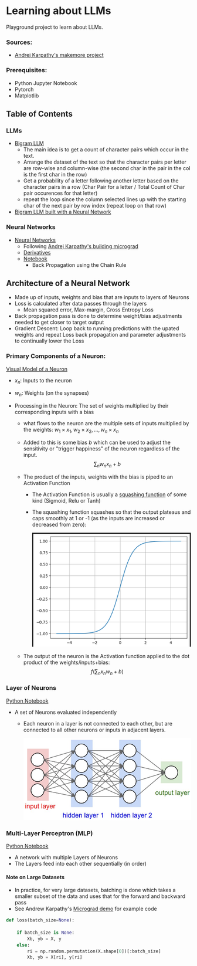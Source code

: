 # Learning about LLMs

Playground project to learn about LLMs.

### Sources:

- [Andrej Karpathy's makemore project](https://www.youtube.com/watch?v=PaCmpygFfXo)

### Prerequisites:

- Python Jupyter Notebook
- Pytorch
- Matplotlib

## Table of Contents

### LLMs

- [Bigram LLM](./bigramllm.ipynb)
  - The main idea is to get a count of character pairs which occur in the text.
  - Arrange the dataset of the text so that the character pairs per letter are row-wise and column-wise (the second char in the pair in the col is the first char in the row)
  - Get a probability of a letter following another letter based on the character pairs in a row (Char Pair for a letter / Total Count of Char pair occurences for that letter)
  - repeat the loop since the column selected lines up with the starting char of the next pair by row index (repeat loop on that row)
- [Bigram LLM built with a Neural Network](./bigrams_neuralnetwork.ipynb)

### Neural Networks

- [Neural Networks](./NeuralNetworks/)
  - Following [Andrej Karpathy's building micrograd](https://www.youtube.com/watch?v=VMj-3S1tku0&list=PLAqhIrjkxbuWI23v9cThsA9GvCAUhRvKZ)
  - [Derivatives](./NeuralNetworks/derivatives.ipynb)
  - [Notebook](./NeuralNetworks/neural_network.ipynb)
    - Back Propagation using the Chain Rule

## Architecture of a Neural Network

- Made up of inputs, weights and bias that are inputs to layers of Neurons
- Loss is calculated after data passes through the layers
  - Mean squared error, Max-margin, Cross Entropy Loss
- Back propagation pass is done to determine weight/bias adjustments needed to get closer to target output
- Gradient Descent: Loop back to running predictions with the upated weights and repeat Loss back propagation and parameter adjustments to continually lower the Loss

### Primary Components of a Neuron:

[Visual Model of a Neuron](https://cs231n.github.io/neural-networks-1/)

- $x_n$: Inputs to the neuron
- $w_n$: Weights (on the synapses)
- Processing in the Neuron: The set of weights multiplied by their corresponding inputs with a bias

  - what flows to the neuron are the multiple sets of inputs multiplied by the weights: $w_1 \times x_1, w_2 \times x_2, \ldots, w_n \times x_n$
  - Added to this is some bias $b$ which can be used to adjust the sensitivity or "trigger happiness" of the neuron regardless of the input.
    $$\sum_n w_n x_n + b$$
  - The product of the inputs, weights with the bias is piped to an Activation Function

    - The Activation Function is usually a [squashing function](https://en.wikipedia.org/wiki/Hyperbolic_functions) of some kind (Sigmoid, Relu or Tanh)
    - The squashing function squashes so that the output plateaus and caps smoothly at 1 or -1 (as the inputs are increased or decreased from zero):

      ![tanh function](./tanh.png)

  - The output of the neuron is the Activation function applied to the dot product of the weights/inputs+bias:
    $$f\left(\sum_n x_n w_n + b\right)$$

### Layer of Neurons

[Python Notebook](./NeuralNetworks/neural_network.ipynb)

- A set of Neurons evaluated independently

  - Each neuron in a layer is not connected to each other, but are connected to all other neurons or inputs in adjacent layers.

    ![Nueron Layers](./neural_net.jpeg)

### Multi-Layer Perceptron (MLP)

[Python Notebook](./NeuralNetworks/neural_network.ipynb)

- A network with multiple Layers of Neurons
- The Layers feed into each other sequentially (in order)

#### Note on Large Datasets

- In practice, for very large datasets, batching is done which takes a smaller subset of the data and uses that for the forward and backward pass
- See Andrew Karpathy's [Micrograd demo](https://github.com/karpathy/micrograd/blob/master/demo.ipynb) for example code

```Python
def loss(batch_size=None):

    if batch_size is None:
        Xb, yb = X, y
    else:
        ri = np.random.permutation(X.shape[0])[:batch_size]
        Xb, yb = X[ri], y[ri]
```
